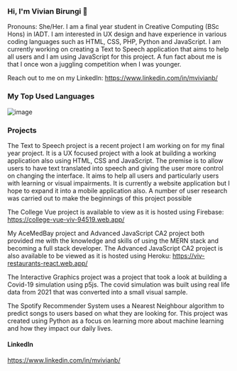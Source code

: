 ### Hi, I'm Vivian Birungi 👋

Pronouns: She/Her.
I am a final year student in Creative Computing (BSc Hons) in IADT. I am interested in UX design and have experience in various coding languages such as HTML, CSS, PHP, Python and JavaScript. I am currently working on  creating a Text to Speech application that aims to help all users and I am using JavaScript for this project. A fun fact about me is that I once won a juggling competition when I was younger.

Reach out to me on my LinkedIn: https://www.linkedin.com/in/mvivianb/



### My Top Used Languages
![image](https://user-images.githubusercontent.com/48013221/156943906-6b3216e9-571d-401f-b21e-cc271ddf91be.png)

### Projects
The Text to Speech project is a recent project I am working on for my final year project. It is a UX focused project with a look at building a working application also using HTML, CSS and JavaScript. The premise is to allow users to have text translated into speech and giving the user more control on changing the interface. It aims to help all users and particularly users with learning or visual impairments. It is currently a website application but I hope to expand it into a mobile application also. A number of user research was carried out to make the beginnings of this project possible

The College Vue project is available to view as it is hosted using Firebase:
https://college-vue-viv-94519.web.app/

My AceMedBay project and Advanced JavaScript CA2 project both provided me with the knowledge and skills of using the MERN stack and becoming a full stack developer.
The Advanced JavaScript CA2 project is also available to be viewed as it is hosted using Heroku:
https://viv-restaurants-react.web.app/

The Interactive Graphics project was a project that took a look at building a Covid-19 simulation using p5js. The covid simulation was built using real life data from 2021 that was converted into a small visual sample.

The Spotify Recommender System uses a Nearest Neighbour algorithm to predict songs to users based on what they are looking for. This project was created using Python as a focus on learning more about machine learning and how they impact our daily lives.

#### LinkedIn
https://www.linkedin.com/in/mvivianb/
